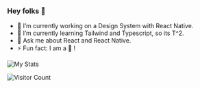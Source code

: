 ### Hey folks 👋

- 🔭 I’m currently working on a Design System with React Native.
- 🐣 I’m currently learning Tailwind and Typescript, so its T^2.
- 💬 Ask me about React and React Native.
- ⚡ Fun fact: I am a 🐨 !


![My Stats](https://github-readme-stats.vercel.app/api?username=graphtobinary&show_icons=true&title_color=fff&icon_color=79ff97&text_color=9f9f9f&bg_color=151515)

<!--
**graphtobinary/graphtobinary** is a ✨ _special_ ✨ repository because its `README.md` (this file) appears on your GitHub profile.

Here are some ideas to get you started:

- 🔭 I’m currently working on ...
- 🌱 I’m currently learning ...
- 👯 I’m looking to collaborate on ...
- 🤔 I’m looking for help with ...
- 💬 Ask me about ...
- 📫 How to reach me: ...
- 😄 Pronouns: ...
- ⚡ Fun fact: ...
-->

 ![Visitor Count](https://profile-counter.glitch.me/{graphtobinary}/count.svg)
<!-- <img src="https://komarev.com/ghpvc/?username=graphtobinary&color=1DA1F2&style=for-the-badge" width="180px"/>
 -->
